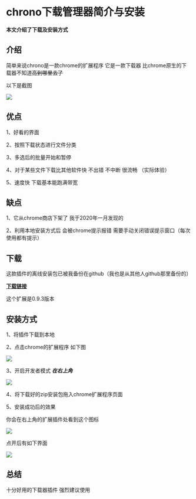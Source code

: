 
# chrono下载管理器简介与安装

**本文介绍了下载及安装方式**

## 介绍

简单来说chrono是一款chrome的扩展程序 它是一款下载器 比chrome原生的下载器不知道~~高到哪里去了~~

以下是截图

![](https://github.com/tothepythonmoon/2badaoblog/blob/master/blog/No_0002_chrono%E4%B8%8B%E8%BD%BD%E7%AE%A1%E7%90%86%E5%99%A8/chrono%E6%88%AA%E5%9B%BE.png?raw=true)

## 优点

1、好看的界面

2、按照下载状态进行文件分类

3、多选后的批量开始和暂停

4、对于某些文件下载比其他软件快 不出错 不中断 很流畅 （实际体验）

5、速度快 下载基本能跑满带宽

## 缺点

1、它从chrome商店下架了 我于2020年一月发现的 

2、利用本地安装方式后 会被chrome提示报错 需要手动关闭错误提示窗口（每次使用都有提示）

## 下载

这款插件的离线安装包已被我备份在github（我也是从其他人github那里备份的）

[**下载链接**](https://github.com/tothepythonmoon/2badaoblog/raw/master/blog/No_0002_chrono%E4%B8%8B%E8%BD%BD%E7%AE%A1%E7%90%86%E5%99%A8/0.9.3_0.zip)


这个扩展是0.9.3版本

## 安装方式

1、将插件下载到本地

2、点击chrome的扩展程序 如下图

![](https://github.com/tothepythonmoon/2badaoblog/blob/master/blog/No_0002_chrono%E4%B8%8B%E8%BD%BD%E7%AE%A1%E7%90%86%E5%99%A8/chrome%E6%89%A9%E5%B1%95%E7%A8%8B%E5%BA%8F%E6%8C%89%E9%92%AE%E6%88%AA%E5%9B%BE.png?raw=true)

3、开启开发者模式 ***在右上角***

![](https://github.com/tothepythonmoon/2badaoblog/blob/master/blog/No_0002_chrono%E4%B8%8B%E8%BD%BD%E7%AE%A1%E7%90%86%E5%99%A8/chrome%E6%89%A9%E5%B1%95%E7%A8%8B%E5%BA%8F.png?raw=true)

4、将下载好的zip安装包拖入chrome扩展程序页面

5、安装成功后的效果

你会在右上角的扩展插件处看到这个图标

![](https://github.com/tothepythonmoon/2badaoblog/blob/master/blog/No_0002_chrono%E4%B8%8B%E8%BD%BD%E7%AE%A1%E7%90%86%E5%99%A8/chrono%E5%9B%BE%E6%A0%87.png?raw=true)

点开后有如下界面

![](https://github.com/tothepythonmoon/2badaoblog/blob/master/blog/No_0002_chrono%E4%B8%8B%E8%BD%BD%E7%AE%A1%E7%90%86%E5%99%A8/chrono%E7%95%8C%E9%9D%A2.png?raw=true)

## 总结

十分好用的下载器插件 强烈建议使用
